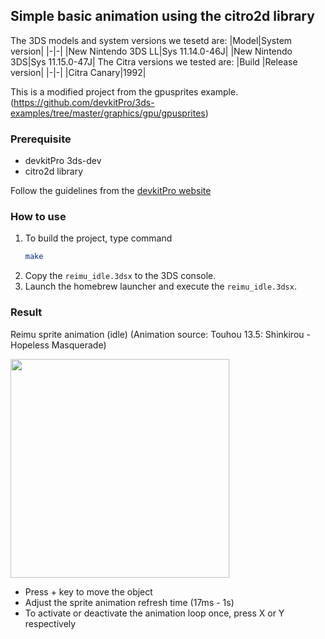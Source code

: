 ## Simple basic animation using the citro2d library

The 3DS models and system versions we tesetd are:
|Model|System version|
|-|-|
|New Nintendo 3DS LL|Sys 11.14.0-46J|
|New Nintendo 3DS|Sys 11.15.0-47J|
The Citra versions we tested are:
|Build |Release version|
|-|-|
|Citra Canary|1992|

This is a modified project from the gpusprites example. (https://github.com/devkitPro/3ds-examples/tree/master/graphics/gpu/gpusprites)

### Prerequisite

  - devkitPro 3ds-dev
  - citro2d library
  
Follow the guidelines from the [devkitPro website](https://devkitpro.org/wiki/Getting_Started#buildscripts)

### How to use

1. To build the project, type command
   ```bash
   make
   ```
2. Copy the `reimu_idle.3dsx` to the 3DS console.
3. Launch the homebrew launcher and execute the `reimu_idle.3dsx`.

### Result

Reimu sprite animation (idle)
(Animation source: Touhou 13.5: Shinkirou - Hopeless Masquerade)

<img src="doxy/image/out2.gif" width="350">

- Press + key to move the object
- Adjust the sprite animation refresh time (17ms - 1s)
- To activate or deactivate the animation loop once, press X or Y respectively
